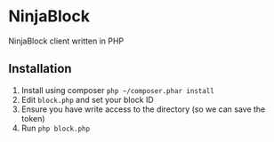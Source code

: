 NinjaBlock
==========

NinjaBlock client written in PHP

Installation
------------
1. Install using composer `php ~/composer.phar install`
2. Edit `block.php` and set your block ID
3. Ensure you have write access to the directory (so we can save the token)
4. Run `php block.php`

